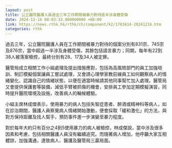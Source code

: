 ```yaml
---
layout: post
title: 公立醫院醫護人員過去三年工作期間被暴力對待逾半涉身體受傷
date: 2024-12-16 08:03:33.000000000 +08:00
link: https://news.rthk.hk/rthk/ch/component/k2/1783614-20241216.htm
categories: rthk
---
```


過去三年，公立醫院醫護人員在工作期間被暴力對待的個案分別有831宗、745宗及876宗，當中超過一半涉及身體受傷，其餘包括語言暴力；同期，每年有22到38人被落案檢控，最終分別有28、17及34人被定罪。

醫管局成立相關工作小組處理及提出措施應對，包括為高風險部門的員工加強培訓、制訂模擬個案讓員工嘗試處理，又會請心理學家教前線員工如何觀察病人的情緒變化、認識自己的情緒狀態，以便在適當時候請其他同事幫忙加入處理。醫管局又會提供保護套等裝備，減低手臂被抓傷的機會，安排員工參加定期模擬演習，同時提升醫院環境及設施，改善病人的輪候體驗。

小組主席林成傑表示，使用暴力的病人包括失智症患者、醉酒或精神科等病人，如在診治期間，醫護人員察覺病人情緒開始激動，便會採取「緩和激化」的方法，與對方保持距離及找人幫手，預防事件進一步演變至暴力程度。

對於每年大約只有百分之4到5使用暴力的病人被檢控，林成傑說，當中涉及很多因素和考慮，包括相關醫護人員沒有繼續追究。而隨著病人增加，他呼籲大家互相體諒，加強溝通，達致病人、醫護及醫管局三贏局面。
